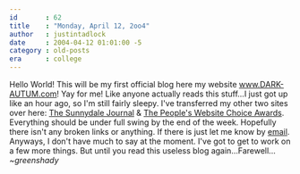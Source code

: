 ```yaml
---
id       : 62
title    : "Monday, April 12, 2oo4"
author   : justintadlock
date     : 2004-04-12 01:01:00 -5
category : old-posts
era      : college
---
```


Hello World!  This will be my first official blog here my website <a href="http://www.dark-autumn.com" title="Home Page"> www.DARK-AUTUM.com</a>!  Yay for me!  Like anyone actually reads this stuff...I just got up like an hour ago, so I'm still fairly sleepy.  I've transferred my other two sites over here:  <a href="/thesunnydalejournal" title="The Sunnydale Journal" rel="external"> The Sunnydale Journal</a> & <a href="/websitechoiceawards" title="Website Choice Awards" rel="external">  The People's Website Choice Awards</a>.  Everything should be under full swing by the end of the week.  Hopefully there isn't any broken links or anything.  If there is just let me know by <a href="mailto:webmaster@dark-autumn.com"> email</a>. Anyways, I don't have much to say at the moment.  I've got to get to work on a few more things.  But until you read this useless blog again...Farewell...  <em> ~greenshady</em>
